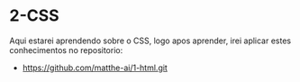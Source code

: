 # 2-CSS

Aqui estarei aprendendo sobre o CSS, logo apos aprender, irei aplicar estes conhecimentos no repositorio:
* https://github.com/matthe-ai/1-html.git